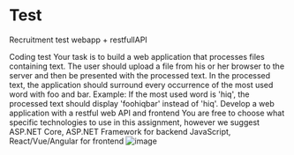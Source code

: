 # Test
Recruitment test webapp + restfullAPI

Coding test
Your task is to build a web application that processes files containing text.
The user should upload a file from his or her browser to the server and then be presented with the processed text.
In the processed text, the application should surround every occurrence of the most used word with foo and bar.
Example: If the most used word is 'hiq', the processed text should display 'foohiqbar' instead of 'hiq'.
Develop a web application with a restful web API and frontend
You are free to choose what specific technologies to use in this assignment, however we suggest
ASP.NET  Core, ASP.NET  Framework for backend
JavaScript, React/Vue/Angular for frontend
![image](https://user-images.githubusercontent.com/8665907/144431722-471fff7f-2ef2-4737-8731-b56696e726af.png)
